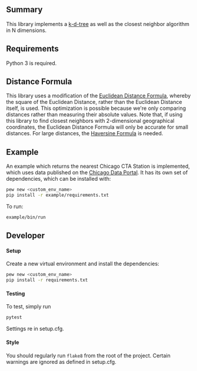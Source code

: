 ## Summary

This library implements a [k-d-tree](https://en.wikipedia.org/wiki/K-d_tree) as well as the closest neighbor algorithm in N dimensions.

## Requirements

Python 3 is required.

## Distance Formula
This library uses a modification of the [Euclidean Distance Formula](https://en.wikipedia.org/wiki/Euclidean_distance), whereby the square of the Euclidean Distance, rather than the Euclidean Distance itself, is used. This optimization is possible because we're only comparing distances rather than measuring their absolute values. Note that, if using this library to find closest neighbors with 2-dimensional geographical coordinates, the Euclidean Distance Formula will only be accurate for small distances. For large distances, the [Haversine Formula](https://en.wikipedia.org/wiki/Haversine_formula) is needed.

## Example

An example which returns the nearest Chicago CTA Station is implemented, which uses data published on the [Chicago Data Portal](https://data.cityofchicago.org/Transportation/CTA-System-Information-List-of-L-Stops/8pix-ypme). It has its own set of dependencies, which can be installed with:
```bash
pew new <custom_env_name>
pip install -r example/requirements.txt
```
To run:
```bash
example/bin/run
```
## Developer
#### Setup
Create a new virtual environment and install the dependencies:
```bash
pew new <custom_env_name>
pip install -r requirements.txt
```

#### Testing
To test, simply run
```bash
pytest
```

Settings re in setup.cfg.

#### Style
You should regularly run `flake8` from the root of the project. Certain warnings are ignored as defined in setup.cfg.
